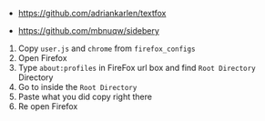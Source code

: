 - https://github.com/adriankarlen/textfox

- https://github.com/mbnuqw/sidebery


1. Copy `user.js` and `chrome` from `firefox_configs` 
2. Open Firefox
3. Type `about:profiles` in FireFox url box and find `Root Directory` Directory
4. Go to inside the `Root Directory`
5. Paste what you did copy right there
6. Re open Firefox

